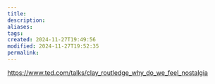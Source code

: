 ```yaml
---
title: 
description: 
aliases: 
tags: 
created: 2024-11-27T19:49:56
modified: 2024-11-27T19:52:35
permalink: 
---
```


https://www.ted.com/talks/clay_routledge_why_do_we_feel_nostalgia
